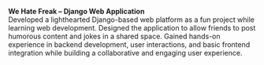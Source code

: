 **We Hate Freak – Django Web Application**  
Developed a lighthearted Django-based web platform as a fun project while learning web development. 
Designed the application to allow friends to post humorous content and jokes in a shared space. 
Gained hands-on experience in backend development, user interactions, and basic frontend integration while building a collaborative and engaging user experience.

